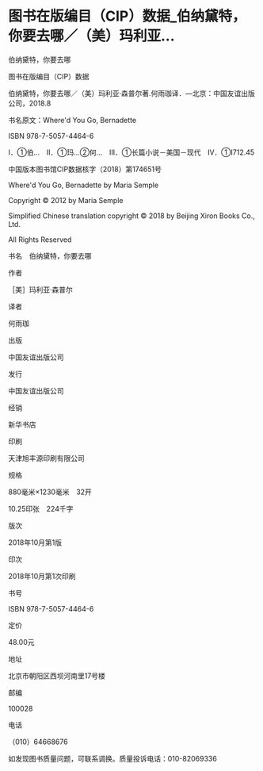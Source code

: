 # 图书在版编目（CIP）数据_伯纳黛特，你要去哪／（美）玛利亚...

伯纳黛特，你要去哪

图书在版编目（CIP）数据

伯纳黛特，你要去哪／（美）玛利亚·森普尔著.何雨珈译．—北京：中国友谊出版公司，2018.8

书名原文：Where'd You Go, Bernadette

ISBN 978-7-5057-4464-6

Ⅰ．①伯…　Ⅱ．①玛…②何…　Ⅲ．①长篇小说－美国－现代　Ⅳ．①I712.45

中国版本图书馆CIP数据核字（2018）第174651号

Where'd You Go, Bernadette by Maria Semple

Copyright © 2012 by Maria Semple

Simplified Chinese translation copyright © 2018 by Beijing Xiron Books Co., Ltd.

All Rights Reserved

书名　伯纳黛特，你要去哪

作者

［美］玛利亚·森普尔

译者

何雨珈

出版

中国友谊出版公司

发行

中国友谊出版公司

经销

新华书店

印刷

天津旭丰源印刷有限公司

规格

880毫米×1230毫米　32开

10.25印张　224千字

版次

2018年10月第1版

印次

2018年10月第1次印刷

书号

ISBN 978-7-5057-4464-6

定价

48.00元

地址

北京市朝阳区西坝河南里17号楼

邮编

100028

电话

（010）64668676

如发现图书质量问题，可联系调换。质量投诉电话：010-82069336